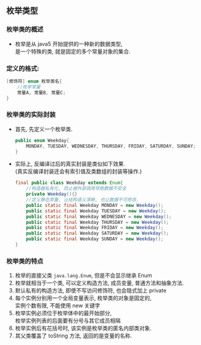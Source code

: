 ## 枚举类型
### 枚举类的概述
- 枚举是从 java5 开始提供的一种新的数据类型,  
  是一个特殊的类, 就是固定的多个常量对象的集合.

### 定义的格式:   
  ```java
  [修饰符] enum 枚举类名{
      //枚举常量
      常量A, 常量B, 常量C;
  }
  ```

### 枚举类的实际封装
- 首先, 先定义一个枚举类.  
  ```java
  public enum Weekday{
      MONDAY, TUESDAY, WEDNESDAY, THURSDAY, FRIDAY, SATURDAY, SUNDAY;
  }
  ```
- 实际上, 反编译过后的真实封装是类似如下效果.   
  (真实反编译封装还会有索引值及类数组的封装等操作.)  
  ```java
  final public class Weekday extends Enum{
      //构造器私有化, 防止被外部调用导致数据不安全
      private Weekday(){}
      //定义静态常量, 让结构语义清晰, 也让数据不可修改.
      public static final Weekday MONDAY = new Weekday();
      public static final Weekday TUESDAY = new Weekday();
      public static final Weekday WEDNESDAY = new Weekday();
      public static final Weekday THURSDAY = new Weekday();
      public static final Weekday FRIDAY = new Weekday();
      public static final Weekday SATURDAY = new Weekday();
      public static final Weekday SUNDAY = new Weekday();
  }
  ```

### 枚举类的特点
1. 枚举的直接父类 `java.lang.Enum`, 但是不会显示继承 Enum  
2. 枚举就相当于一个类, 可以定义构造方法, 成员变量, 普通方法和抽象方法.    
3. 默认私有的构造方法, 即使不写访问修饰符, 也会隐式加上 private  
4. 每个实例分别用一个全局变量表示, 枚举类的对象是固定的,  
   实例个数有限, 不能使用 new 关键字   
5. 枚举实例必须位于枚举体中的最开始部分,  
   枚举实例列表的后面要有分号与其它成员相隔
6. 枚举实例后有花括号时, 该实例是枚举类的匿名内部类对象.
7. 其父类覆盖了 toString 方法, 返回的是变量的名称.